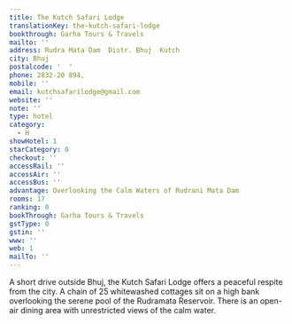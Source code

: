 ```yaml
---
title: The Kutch Safari Lodge
translationKey: the-kutch-safari-lodge
bookthrough: Garha Tours & Travels
mailto: ''
address: Rudra Mata Dam  Distr. Bhuj  Kutch
city: Bhuj
postalcode: '  '
phone: 2832-20 894,
mobile: ''
email: kutchsafarilodge@gmail.com
website: ''
note: ''
type: hotel
category:
  - H
showHotel: 1
starCategory: 0
checkout: ''
accessRail: ''
accessAir: ''
accessBus: ''
advantage: Overlooking the Calm Waters of Rudrani Mata Dam
rooms: 17
ranking: 0
bookThrough: Garha Tours & Travels
gstType: 0
gstin: ''
www: ''
web: 1
mailTo: ''
---
```







A short drive outside Bhuj, the Kutch Safari Lodge offers a peaceful respite from the city. A chain of 25 whitewashed cottages sit on a high bank overlooking the serene pool of the Rudramata Reservoir. There is an open-air dining area with unrestricted views of the calm water.